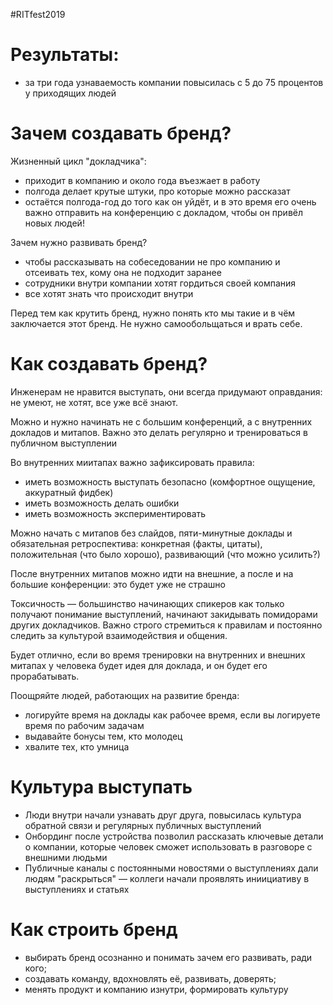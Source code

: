 #RITfest2019

# Результаты:
 - за три года узнаваемость компании повысилась с 5 до 75 процентов у приходящих людей
 
# Зачем создавать бренд?
Жизненный цикл "докладчика":
 - приходит в компанию и около года въезжает в работу
 - полгода делает крутые штуки, про которые можно рассказат
 - остаётся полгода-год до того как он уйдёт, и в это время его очень важно отправить на конференцию с докладом, чтобы он привёл новых людей!

Зачем нужно развивать бренд?
 - чтобы рассказывать на собеседовании не про компанию и отсеивать тех, кому она не подходит заранее
 - сотрудники внутри компании хотят гордиться своей компания
 - все хотят знать что происходит внутри

Перед тем как крутить бренд, нужно понять кто мы такие и в чём заключается этот бренд. Не нужно самообольщаться и врать себе.

# Как создавать бренд?

Инженерам не нравится выступать, они всегда придумают оправдания: не умеют, не хотят, все уже всё знают.

Можно и нужно начинать не с большим конференций, а с внутренних докладов и митапов. Важно это делать регулярно и тренироваться в публичном выступлении

Во внутренних миитапах важно зафиксировать правила:
 - иметь возможность выступать безопасно (комфортное ощущение, аккуратный фидбек)
 - иметь возможность делать ошибки 
 - иметь возможность экспериментировать

Можно начать с митапов без слайдов, пяти-минутные доклады и обязательная ретроспектива: конкретная (факты, цитаты), положительная (что было хорошо), развивающий (что можно усилить?)

После внутренних митапов можно идти на внешние, а после и на большие конференции: это будет уже не страшно

Токсичность — большинство начинающих спикеров как только получают понимание выступлений, начинают закидывать помидорами других докладчиков. Важно строго стремиться к правилам и постоянно следить за культурой взаимодействия и общения.

Будет отлично, если во время тренировки на внутренних и внешних митапах у человека будет идея для доклада, и он будет его прорабатывать.

Поощряйте людей, работающих на развитие бренда:
 - логируйте время на доклады как рабочее время, если вы логируете время по рабочим задачам
 - выдавайте бонусы тем, кто молодец
 - хвалите тех, кто умница

# Культура выступать
 - Люди внутри начали узнавать друг друга, повысилась культура обратной связи и регулярных публичных выступлений
 - Онбординг после устройства позволил рассказать ключевые детали о компании, которые человек сможет использовать в разговоре с внешними людьми
 - Публичные каналы с постоянными новостями о выступлениях дали людям "раскрыться" — коллеги начали проявлять иниициативу в выступлениях и статьях

# Как строить бренд
 - выбирать бренд осознанно и понимать зачем его развивать, ради кого;
 - создавать команду, вдохновлять её, развивать, доверять;
 - менять продукт и компанию изнутри, формировать культуру



